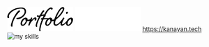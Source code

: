 <img src="portfolio_light.svg#gh-light-mode-only" width="30%">
<img src="portfolio_dark.svg#gh-dark-mode-only" width="30%">
<a href="https://kanayan.tech/">https://kanayan.tech</a>

<img alt="my skills" src="https://skillicons.dev/icons?&perline=7&i=ae,blender,bootstrap,cloudflare,codepen,css,discord,docker,firebase,github,heroku,html,ai,js,jquery,p5js,php,pr,ruby,vercel" />
</p>